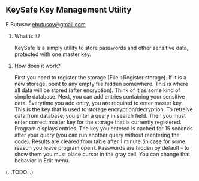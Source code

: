 KeySafe Key Management Utility
------------------------------
E.Butusov <ebutusov@gmail.com>

1. What is it?

   KeySafe is a simply utility to store passwords and other sensitive data,
   protected with one master key.

2. How does it work?

   First you need to register the storage (File->Register storage). If it is
   a new storage, point to any empty file hidden somewhere. This is where all
   data will be stored (after encryption). Think of it as some kind of simple
   database. Next, you can add entries containing your sensitive data. Everytime
   you add entry, you are required to enter master key. This is the key that
   is used to storage encryption/decryption.
   To retreive data from database, you enter a query in search field. Then you
   must enter correct master key for the storage that is currently registered.
   Program displays entries. The key you entered is cached for 15 seconds after
   your query (you can run another query without reentering the code). Results
   are cleared from table after 1 minute (in case for some reason you leave
   program open). Passwords are hidden by default - to show them you must 
   place cursor in the gray cell. You can change that behavior in Edit menu.

 (...TODO...)
